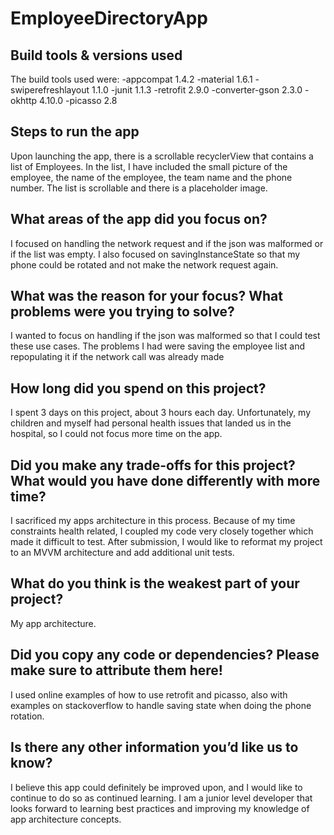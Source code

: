 # EmployeeDirectoryApp

## Build tools & versions used
The build tools used were:
    -appcompat 1.4.2
    -material 1.6.1
    -swiperefreshlayout 1.1.0
    -junit 1.1.3
    -retrofit 2.9.0
    -converter-gson 2.3.0
    -okhttp 4.10.0
    -picasso 2.8
## Steps to run the app
Upon launching the app, there is a scrollable recyclerView that contains a list of Employees. In the list, I have included the small picture of the employee,
the name of the employee, the team name and the phone number. The list is scrollable and there is a placeholder image. 
## What areas of the app did you focus on?
I focused on handling the network request and if the json was malformed or if the list was empty. I also focused on savingInstanceState so that my phone could 
be rotated and not make the network request again.
## What was the reason for your focus? What problems were you trying to solve?
I wanted to focus on handling if the json was malformed so that I could test these use cases. The problems I had were saving the employee list and repopulating it
if the network call was already made
## How long did you spend on this project?
I spent 3 days on this project, about 3 hours each day. Unfortunately, my children and myself had personal health issues that landed us in the hospital, so I could
not focus more time on the app.
## Did you make any trade-offs for this project? What would you have done differently with more time?
I sacrificed my apps architecture in this process. Because of my time constraints health related, I coupled my code very closely together which made it difficult
to test. After submission, I would like to reformat my project to an MVVM architecture and add additional unit tests.
## What do you think is the weakest part of your project?
My app architecture.
## Did you copy any code or dependencies? Please make sure to attribute them here!
I used online examples of how to use retrofit and picasso, also with examples on stackoverflow to handle saving state when doing the phone rotation. 
## Is there any other information you’d like us to know?
I believe this app could definitely be improved upon, and I would like to continue to do so as continued learning. I am a junior level developer that looks forward
to learning best practices and improving my knowledge of app architecture concepts. 